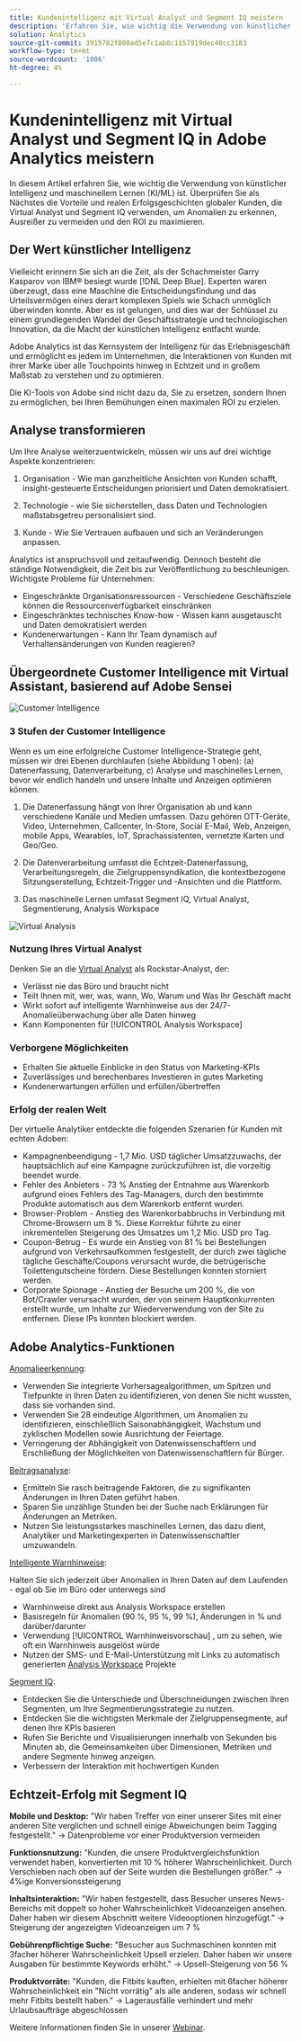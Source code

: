 ```yaml
---
title: Kundenintelligenz mit Virtual Analyst und Segment IQ meistern
description: 'Erfahren Sie, wie wichtig die Verwendung von künstlicher Intelligenz und maschinellem Lernen (KI/ML) ist. Erfahren Sie mehr über die Vorteile und Erfahrungen von echten Erfolgsgeschichten globaler Kunden, die Virtual Analyst und Segment IQ verwenden, um Anomalien zu erkennen, Ausreißer zu vermeiden und den ROI zu maximieren. '
solution: Analytics
source-git-commit: 3915782f800ad5e7c1ab8c1157919dec40cc3183
workflow-type: tm+mt
source-wordcount: '1086'
ht-degree: 4%

---
```


# Kundenintelligenz mit Virtual Analyst und Segment IQ in Adobe Analytics meistern

In diesem Artikel erfahren Sie, wie wichtig die Verwendung von künstlicher Intelligenz und maschinellem Lernen (KI/ML) ist. Überprüfen Sie als Nächstes die Vorteile und realen Erfolgsgeschichten globaler Kunden, die Virtual Analyst und Segment IQ verwenden, um Anomalien zu erkennen, Ausreißer zu vermeiden und den ROI zu maximieren.

## Der Wert künstlicher Intelligenz

Vielleicht erinnern Sie sich an die Zeit, als der Schachmeister Garry Kasparov von IBM® besiegt wurde [!DNL Deep Blue]. Experten waren überzeugt, dass eine Maschine die Entscheidungsfindung und das Urteilsvermögen eines derart komplexen Spiels wie Schach unmöglich überwinden konnte. Aber es ist gelungen, und dies war der Schlüssel zu einem grundlegenden Wandel der Geschäftsstrategie und technologischen Innovation, da die Macht der künstlichen Intelligenz entfacht wurde.

Adobe Analytics ist das Kernsystem der Intelligenz für das Erlebnisgeschäft und ermöglicht es jedem im Unternehmen, die Interaktionen von Kunden mit ihrer Marke über alle Touchpoints hinweg in Echtzeit und in großem Maßstab zu verstehen und zu optimieren.

Die KI-Tools von Adobe sind nicht dazu da, Sie zu ersetzen, sondern Ihnen zu ermöglichen, bei Ihren Bemühungen einen maximalen ROI zu erzielen.

## Analyse transformieren

Um Ihre Analyse weiterzuentwickeln, müssen wir uns auf drei wichtige Aspekte konzentrieren:

1. Organisation - Wie man ganzheitliche Ansichten von Kunden schafft, insight-gesteuerte Entscheidungen priorisiert und Daten demokratisiert.

1. Technologie - wie Sie sicherstellen, dass Daten und Technologien maßstabsgetreu personalisiert sind.

1. Kunde - Wie Sie Vertrauen aufbauen und sich an Veränderungen anpassen.

Analytics ist anspruchsvoll und zeitaufwendig. Dennoch besteht die ständige Notwendigkeit, die Zeit bis zur Veröffentlichung zu beschleunigen. Wichtigste Probleme für Unternehmen:

* Eingeschränkte Organisationsressourcen - Verschiedene Geschäftsziele können die Ressourcenverfügbarkeit einschränken
* Eingeschränktes technisches Know-how - Wissen kann ausgetauscht und Daten demokratisiert werden
* Kundenerwartungen - Kann Ihr Team dynamisch auf Verhaltensänderungen von Kunden reagieren?

## Übergeordnete Customer Intelligence mit Virtual Assistant, basierend auf Adobe Sensei

![Customer Intelligence](assets/customer-intelligence.png)

### 3 Stufen der Customer Intelligence

Wenn es um eine erfolgreiche Customer Intelligence-Strategie geht, müssen wir drei Ebenen durchlaufen (siehe Abbildung 1 oben): (a) Datenerfassung, Datenverarbeitung, c) Analyse und maschinelles Lernen, bevor wir endlich handeln und unsere Inhalte und Anzeigen optimieren können.

1. Die Datenerfassung hängt von Ihrer Organisation ab und kann verschiedene Kanäle und Medien umfassen. Dazu gehören OTT-Geräte, Video, Unternehmen, Callcenter, In-Store, Social E-Mail, Web, Anzeigen, mobile Apps, Wearables, IoT, Sprachassistenten, vernetzte Karten und Geo/Geo.

1. Die Datenverarbeitung umfasst die Echtzeit-Datenerfassung, Verarbeitungsregeln, die Zielgruppensyndikation, die kontextbezogene Sitzungserstellung, Echtzeit-Trigger und -Ansichten und die Plattform.

1. Das maschinelle Lernen umfasst Segment IQ, Virtual Analyst, Segmentierung, Analysis Workspace

![Virtual Analysis](assets/virtual-analysis.png)

### Nutzung Ihres Virtual Analyst

Denken Sie an die [Virtual Analyst](https://experienceleague.adobe.com/docs/analytics/analyze/analysis-workspace/virtual-analyst/overview.html?lang=en) als Rockstar-Analyst, der:

* Verlässt nie das Büro und braucht nicht
* Teilt Ihnen mit, wer, was, wann, Wo, Warum und Was Ihr Geschäft macht
* Wirkt sofort auf intelligente Warnhinweise aus der 24/7-Anomalieüberwachung über alle Daten hinweg
* Kann Komponenten für [!UICONTROL Analysis Workspace]

### Verborgene Möglichkeiten

* Erhalten Sie aktuelle Einblicke in den Status von Marketing-KPIs
* Zuverlässiges und berechenbares Investieren in gutes Marketing
* Kundenerwartungen erfüllen und erfüllen/übertreffen

### Erfolg der realen Welt

Der virtuelle Analytiker entdeckte die folgenden Szenarien für Kunden mit echten Adoben:

* Kampagnenbeendigung - 1,7 Mio. USD täglicher Umsatzzuwachs, der hauptsächlich auf eine Kampagne zurückzuführen ist, die vorzeitig beendet wurde.
* Fehler des Anbieters - 73 % Anstieg der Entnahme aus Warenkorb aufgrund eines Fehlers des Tag-Managers, durch den bestimmte Produkte automatisch aus dem Warenkorb entfernt wurden.
* Browser-Problem - Anstieg des Warenkorbabbruchs in Verbindung mit Chrome-Browsern um 8 %. Diese Korrektur führte zu einer inkrementellen Steigerung des Umsatzes um 1,2 Mio. USD pro Tag.
* Coupon-Betrug - Es wurde ein Anstieg von 81 % bei Bestellungen aufgrund von Verkehrsaufkommen festgestellt, der durch zwei tägliche tägliche Geschäfte/Coupons verursacht wurde, die betrügerische Toilettengutscheine fördern. Diese Bestellungen konnten storniert werden.
* Corporate Spionage - Anstieg der Besuche um 200 %, die von Bot/Crawler verursacht wurden, der von seinem Hauptkonkurrenten erstellt wurde, um Inhalte zur Wiederverwendung von der Site zu entfernen. Diese IPs konnten blockiert werden.

## Adobe Analytics-Funktionen

[Anomalieerkennung](https://experienceleague.adobe.com/docs/analytics/analyze/analysis-workspace/virtual-analyst/anomaly-detection/anomaly-detection.html?lang=en):

* Verwenden Sie integrierte Vorhersagealgorithmen, um Spitzen und Tiefpunkte in Ihren Daten zu identifizieren, von denen Sie nicht wussten, dass sie vorhanden sind.
* Verwenden Sie 28 eindeutige Algorithmen, um Anomalien zu identifizieren, einschließlich Saisonabhängigkeit, Wachstum und zyklischen Modellen sowie Ausrichtung der Feiertage.
* Verringerung der Abhängigkeit von Datenwissenschaftlern und Erschließung der Möglichkeiten von Datenwissenschaftlern für Bürger.

[Beitragsanalyse](https://experienceleague.adobe.com/docs/analytics/analyze/analysis-workspace/virtual-analyst/contribution-analysis/ca-tokens.html?lang=en):

* Ermitteln Sie rasch beitragende Faktoren, die zu signifikanten Änderungen in Ihren Daten geführt haben.
* Sparen Sie unzählige Stunden bei der Suche nach Erklärungen für Änderungen an Metriken.
* Nutzen Sie leistungsstarkes maschinelles Lernen, das dazu dient, Analytiker und Marketingexperten in Datenwissenschaftler umzuwandeln.

[Intelligente Warnhinweise](https://experienceleague.adobe.com/docs/analytics/analyze/analysis-workspace/virtual-analyst/intelligent-alerts/intellligent-alerts.html?lang=en):

Halten Sie sich jederzeit über Anomalien in Ihren Daten auf dem Laufenden - egal ob Sie im Büro oder unterwegs sind

* Warnhinweise direkt aus Analysis Workspace erstellen
* Basisregeln für Anomalien (90 %, 95 %, 99 %), Änderungen in % und darüber/darunter
* Verwendung [!UICONTROL Warnhinweisvorschau] , um zu sehen, wie oft ein Warnhinweis ausgelöst würde
* Nutzen der SMS- und E-Mail-Unterstützung mit Links zu automatisch generierten [Analysis Workspace](https://experienceleague.adobe.com/docs/analytics/analyze/analysis-workspace/home.html?lang=en) Projekte

[Segment IQ](https://experienceleague.adobe.com/docs/analytics/analyze/analysis-workspace/segment-iq.html?lang=en):

* Entdecken Sie die Unterschiede und Überschneidungen zwischen Ihren Segmenten, um Ihre Segmentierungsstrategie zu nutzen.
* Entdecken Sie die wichtigsten Merkmale der Zielgruppensegmente, auf denen Ihre KPIs basieren
* Rufen Sie Berichte und Visualisierungen innerhalb von Sekunden bis Minuten ab, die Gemeinsamkeiten über Dimensionen, Metriken und andere Segmente hinweg anzeigen.
* Verbessern der Interaktion mit hochwertigen Kunden

## Echtzeit-Erfolg mit Segment IQ

**Mobile und Desktop:** &quot;Wir haben Treffer von einer unserer Sites mit einer anderen Site verglichen und schnell einige Abweichungen beim Tagging festgestellt.&quot; → Datenprobleme vor einer Produktversion vermeiden

**Funktionsnutzung:** &quot;Kunden, die unsere Produktvergleichsfunktion verwendet haben, konvertierten mit 10 % höherer Wahrscheinlichkeit. Durch Verschieben nach oben auf der Seite wurden die Bestellungen größer.&quot; → 4%ige Konversionssteigerung

**Inhaltsinteraktion:** &quot;Wir haben festgestellt, dass Besucher unseres News-Bereichs mit doppelt so hoher Wahrscheinlichkeit Videoanzeigen ansehen. Daher haben wir diesem Abschnitt weitere Videooptionen hinzugefügt.&quot; → Steigerung der angezeigten Videoanzeigen um 7 %

**Gebührenpflichtige Suche:** &quot;Besucher aus Suchmaschinen konnten mit 3facher höherer Wahrscheinlichkeit Upsell erzielen. Daher haben wir unsere Ausgaben für bestimmte Keywords erhöht.&quot; → Upsell-Steigerung von 56 %

**Produktvorräte:** &quot;Kunden, die Fitbits kauften, erhielten mit 6facher höherer Wahrscheinlichkeit ein &quot;Nicht vorrätig&quot; als alle anderen, sodass wir schnell mehr Fitbits bestellt haben.&quot; → Lagerausfälle verhindert und mehr Urlaubsaufträge abgeschlossen

Weitere Informationen finden Sie in unserer [Webinar](https://adobecustomersuccess.adobeconnect.com/pmetho6ivh68/).
